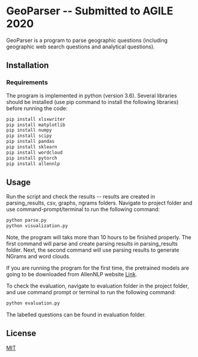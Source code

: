 # GeoParser -- Submitted to AGILE 2020

GeoParser is a program to parse geographic questions (including geographic web search questions and analytical questions). 

## Installation
### Requirements
The program is implemented in python (version 3.6). Several libraries should be installed (use pip command to install the following libraries) before running the code:
```bash
pip install xlsxwriter
pip install matplotlib
pip install numpy 
pip install scipy 
pip install pandas
pip install sklearn
pip install wordcloud
pip install pytorch
pip install allennlp
```

## Usage
Run the script and check the results -- results are created in parsing_results, csv, graphs, ngrams folders.
Navigate to project folder and use command-prompt/terminal to run the following command:
```python
python parse.py
python visualization.py
```
Note, the program will taks more than 10 hours to be finished properly. The first command will parse and create parsing results in parsing_results folder.
Next, the second command will use parsing results to generate NGrams and word clouds.

If you are running the program for the first time, the pretrained models are going to be downloaded from AllenNLP website [Link](https://allennlp.org/).

To check the evaluation, navigate to evaluation folder in the project folder, and use command prompt or terminal to run the following command:
```python
python evaluation.py
```
The labelled questions can be found in evaluation folder.
## License
[MIT](https://opensource.org/licenses/MIT)
